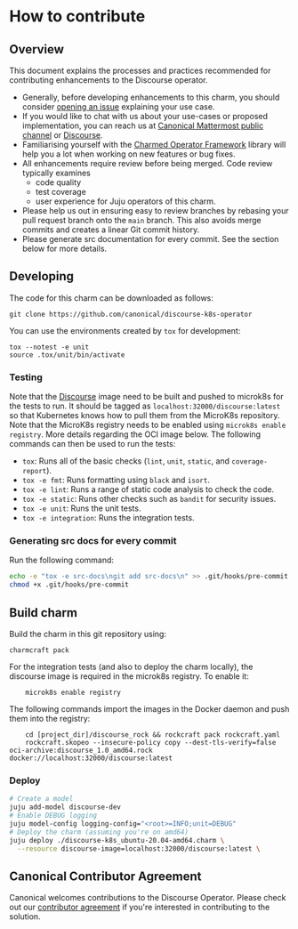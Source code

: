# How to contribute

## Overview

This document explains the processes and practices recommended for contributing
enhancements to the Discourse operator.

- Generally, before developing enhancements to this charm, you should consider
[opening an issue](https://github.com/canonical/discourse-k8s-operator/issues)
explaining your use case.
- If you would like to chat with us about your use-cases or proposed
implementation, you can reach us at [Canonical Mattermost public channel](https://chat.charmhub.io/charmhub/channels/charm-dev)
or [Discourse](https://discourse.charmhub.io/).
- Familiarising yourself with the [Charmed Operator Framework](https://juju.is/docs/sdk)
library will help you a lot when working on new features or bug fixes.
- All enhancements require review before being merged. Code review typically
examines
  - code quality
  - test coverage
  - user experience for Juju operators of this charm.
- Please help us out in ensuring easy to review branches by rebasing your pull
request branch onto the `main` branch. This also avoids merge commits and
creates a linear Git commit history.
- Please generate src documentation for every commit. See the section below for
more details.

## Developing

The code for this charm can be downloaded as follows:

```
git clone https://github.com/canonical/discourse-k8s-operator
```

You can use the environments created by `tox` for development:

```shell
tox --notest -e unit
source .tox/unit/bin/activate
```

### Testing

Note that the [Discourse](discourse_rock/rockcraft.yaml) image need to be built and 
pushed to microk8s for the tests to run. It should
be tagged as `localhost:32000/discourse:latest` so that Kubernetes knows how to pull them
from the MicroK8s repository. Note that the MicroK8s registry needs to be
enabled using `microk8s enable registry`. More details regarding the OCI image
below. The following commands can then be used to run the tests:

* `tox`: Runs all of the basic checks (`lint`, `unit`, `static`, and `coverage-report`).
* `tox -e fmt`: Runs formatting using `black` and `isort`.
* `tox -e lint`: Runs a range of static code analysis to check the code.
* `tox -e static`: Runs other checks such as `bandit` for security issues.
* `tox -e unit`: Runs the unit tests.
* `tox -e integration`: Runs the integration tests.

### Generating src docs for every commit

Run the following command:

```bash
echo -e "tox -e src-docs\ngit add src-docs\n" >> .git/hooks/pre-commit
chmod +x .git/hooks/pre-commit
```

## Build charm

Build the charm in this git repository using:

```shell
charmcraft pack
```
For the integration tests (and also to deploy the charm locally), the discourse 
image is required in the microk8s registry. To enable it:

```shell
    microk8s enable registry
```

The following commands import the images in the Docker daemon and push them into
the registry:

```shell
    cd [project_dir]/discourse_rock && rockcraft pack rockcraft.yaml
    rockcraft.skopeo --insecure-policy copy --dest-tls-verify=false oci-archive:discourse_1.0_amd64.rock docker://localhost:32000/discourse:latest
```

### Deploy

```bash
# Create a model
juju add-model discourse-dev
# Enable DEBUG logging
juju model-config logging-config="<root>=INFO;unit=DEBUG"
# Deploy the charm (assuming you're on amd64)
juju deploy ./discourse-k8s_ubuntu-20.04-amd64.charm \
  --resource discourse-image=localhost:32000/discourse:latest \
```

## Canonical Contributor Agreement

Canonical welcomes contributions to the Discourse Operator. Please check out our [contributor agreement](https://ubuntu.com/legal/contributors) if you're interested in contributing to the solution.